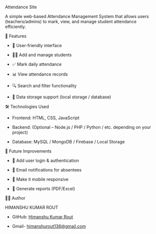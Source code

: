 Attendance Site

A simple web-based Attendance Management System that allows users (teachers/admins) to mark, view, and manage student attendance efficiently.



🚀 Features

* 📌 User-friendly interface

* 👨‍🏫 Add and manage students

* ✅ Mark daily attendance

* 📊 View attendance records

* 🔍 Search and filter functionality

* 💾 Data storage support (local storage / database)



🛠️ Technologies Used

* Frontend: HTML, CSS, JavaScript

* Backend: (Optional – Node.js / PHP / Python / etc. depending on your project)

* Database: MySQL / MongoDB / Firebase / Local Storage



🎯 Future Improvements

* 🔐 Add user login & authentication

* 📧 Email notifications for absentees

* 📱 Make it mobile responsive

* 📑 Generate reports (PDF/Excel)



👨‍💻 Author

HIMANSHU KUMAR ROUT

* GitHub: [Himanshu Kumar Rout](https://github.com/HimanshuKumarRout/ATTENDANCE-SITE)
  
* Gmail- himanshurout136@gmail.com
